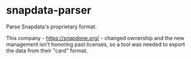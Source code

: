 # snapdata-parser
Parse Snapdata's proprietary format.

This company - https://snapdone.org/ - changed ownership and the new management isn't honoring past licenses, so a tool was needed to export the data from their "card" format. 

